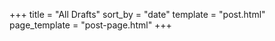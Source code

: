 +++
title = "All Drafts"
sort_by = "date"
template = "post.html"
page_template = "post-page.html"
+++
